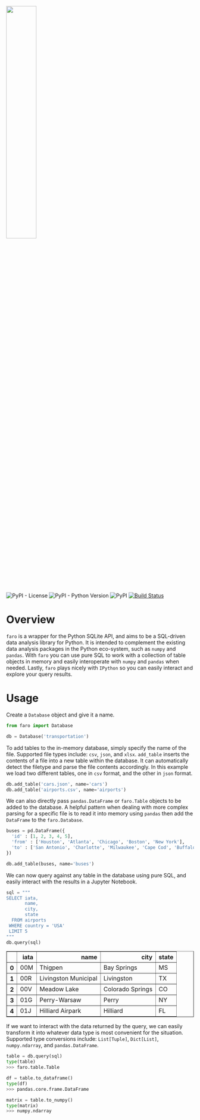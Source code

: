 <p align="left">
  <img width=40% src="https://raw.githubusercontent.com/yanniskatsaros/faro/master/docs/faro.png">
</p>


![PyPI - License](https://img.shields.io/pypi/l/faro)
![PyPI - Python Version](https://img.shields.io/pypi/pyversions/faro)
![PyPI](https://img.shields.io/pypi/v/faro?color=blue)
[![Build Status](https://travis-ci.com/yanniskatsaros/faro.svg?branch=master)](https://travis-ci.com/yanniskatsaros/faro)

# Overview
`faro` is a wrapper for the Python SQLite API, and aims to be a SQL-driven data analysis library for Python. It is intended to complement the existing data analysis packages in the Python eco-system, such as `numpy` and `pandas`. With `faro` you can use pure SQL to work with a collection of table objects in memory and easily interoperate with `numpy` and `pandas` when needed. Lastly, `faro` plays nicely with `IPython` so you can easily interact and explore your query results.

# Usage
Create a `Database` object and give it a name.
```python
from faro import Database

db = Database('transportation')
```

To add tables to the in-memory database, simply specify the name of the file. Supported file types include: `csv`, `json`, and `xlsx`. `add_table` inserts the contents of a file into a new table within the database. It can automatically detect the filetype and parse the file contents accordingly. In this example we load two different tables, one in `csv` format, and the other in `json` format.
```python
db.add_table('cars.json', name='cars')
db.add_table('airports.csv', name='airports')
```

We can also directly pass `pandas.DataFrame` or `faro.Table` objects to be added to the database. A helpful pattern when dealing with more complex parsing for a specific file is to read it into memory using `pandas` then add the `DataFrame` to the `faro.Database`.
```python
buses = pd.DataFrame({
  'id' : [1, 2, 3, 4, 5],
  'from' : ['Houston', 'Atlanta', 'Chicago', 'Boston', 'New York'],
  'to' : ['San Antonio', 'Charlotte', 'Milwaukee', 'Cape Cod', 'Buffalo']
})

db.add_table(buses, name='buses')
```

We can now query against any table in the database using pure SQL, and easily interact with the results in a Jupyter Notebook.
```python
sql = """
SELECT iata,
       name,
       city,
       state
  FROM airports
 WHERE country = 'USA'
 LIMIT 5
"""
db.query(sql)
```
<table border="1" class="dataframe">
  <thead>
    <tr style="text-align: right;">
      <th></th>
      <th>iata</th>
      <th>name</th>
      <th>city</th>
      <th>state</th>
    </tr>
  </thead>
  <tbody>
    <tr>
      <th>0</th>
      <td>00M</td>
      <td>Thigpen</td>
      <td>Bay Springs</td>
      <td>MS</td>
    </tr>
    <tr>
      <th>1</th>
      <td>00R</td>
      <td>Livingston Municipal</td>
      <td>Livingston</td>
      <td>TX</td>
    </tr>
    <tr>
      <th>2</th>
      <td>00V</td>
      <td>Meadow Lake</td>
      <td>Colorado Springs</td>
      <td>CO</td>
    </tr>
    <tr>
      <th>3</th>
      <td>01G</td>
      <td>Perry-Warsaw</td>
      <td>Perry</td>
      <td>NY</td>
    </tr>
    <tr>
      <th>4</th>
      <td>01J</td>
      <td>Hilliard Airpark</td>
      <td>Hilliard</td>
      <td>FL</td>
    </tr>
  </tbody>
</table>

If we want to interact with the data returned by the query, we can easily transform it into whatever data type is most convenient for the situation. Supported type conversions include: `List[Tuple]`, `Dict[List]`, `numpy.ndarray`, and `pandas.DataFrame`.

```python
table = db.query(sql)
type(table)
>>> faro.table.Table

df = table.to_dataframe()
type(df)
>>> pandas.core.frame.DataFrame

matrix = table.to_numpy()
type(matrix)
>>> numpy.ndarray
```
